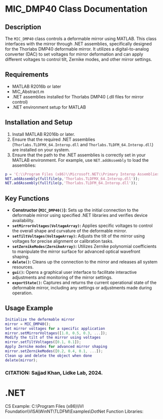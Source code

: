 # MIC_DMP40 Class Documentation
## Description
The `MIC_DMP40` class controls a deformable mirror using MATLAB. This class interfaces with the mirror through .NET assemblies,
specifically designed for the Thorlabs DMP40 deformable mirror. It utilizes a digital-to-analog converter (DAC)
to set voltages for mirror deformation and can apply different voltages to control tilt, Zernike modes, and other mirror settings.
## Requirements
- MATLAB R2016b or later
- MIC_Abstract.m
- .NET assemblies installed for Thorlabs DMP40 (.dll files for mirror control)
- .NET environment setup for MATLAB
## Installation and Setup
1. Install MATLAB R2016b or later.
2. Ensure that the required .NET assemblies (`Thorlabs.TLDFMX_64.Interop.dll` and `Thorlabs.TLDFM_64.Interop.dll`) are installed on your system.
3. Ensure that the path to the .NET assemblies is correctly set in your MATLAB environment. For example, use `NET.addAssembly` to load the assemblies:
```matlab
p = 'C:\\Program Files (x86)\\Microsoft.NET\\Primary Interop Assemblies';
NET.addAssembly(fullfile(p,'Thorlabs.TLDFMX_64.Interop.dll'));
NET.addAssembly(fullfile(p,'Thorlabs.TLDFM_64.Interop.dll'));
```
## Key Functions
- **Constructor (`MIC_DMP40()`):** Sets up the initial connection to the deformable mirror using specified .NET libraries and verifies device availability.
- **`setMirrorVoltages(VoltageArray)`:** Applies specific voltages to control the overall shape and curvature of the deformable mirror.
- **`setTiltVoltages(VoltageArray)`:** Adjusts the tilt of the mirror using voltages for precise alignment or calibration tasks.
- **`setZernikeModes(ZernikeArray)`:** Utilizes Zernike polynomial coefficients to manipulate the mirror surface for advanced optical wavefront shaping.
- **`delete()`:** Cleans up the connection to the mirror and releases all system resources.
- **`gui()`:** Opens a graphical user interface to facilitate interactive adjustments and monitoring of the mirror settings.
- **`exportState()`:** Captures and returns the current operational state of the deformable mirror, including any settings or adjustments made during operation.
## Usage Example
```matlab
Initialize the deformable mirror
mirror = MIC_DMP40();
Set mirror voltages for a specific application
mirror.setMirrorVoltages([1.0, 0.5, 0.3, ...]);
Modify the tilt of the mirror using voltages
mirror.setTiltVoltages([0.1, 0.1]);
Apply Zernike modes for advanced mirror shaping
mirror.setZernikeModes([0.2, 0.4, 0.1, ...]);
Clean up and delete the object when done
delete(mirror);
```
### CITATION: Sajjad Khan, Lidke Lab, 2024.
# .NET
CS Example:
C:\Program Files (x86)\IVI Foundation\VISA\WinNT\TLDFM\Examples\DotNet
Function Libraries:
